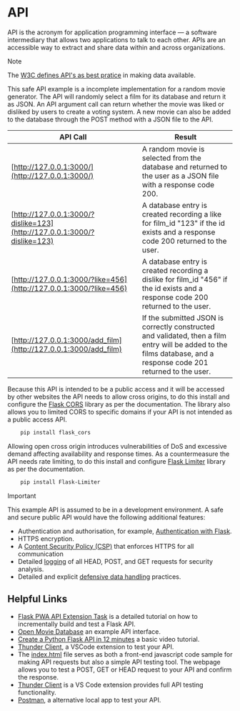 # API

API is the acronym for application programming interface — a software intermediary that allows two applications to talk to each other. APIs are an accessible way to extract and share data within and across organizations.

> [!NOTE]
> The [W3C defines API's as best pratice](https://www.w3.org/TR/dwbp/#accessAPIs) in making data available.

This safe API example is a incomplete implementation for a random movie generator. The API will randomly select a film for its database and return it as JSON. An API argument call can return whether the movie was liked or disliked by users to create a voting system. A new movie can also be added to the database through the POST method with a JSON file to the API.

| API Call                                                                 | Result                                                                                                                                                             |
| ------------------------------------------------------------------------ | ------------------------------------------------------------------------------------------------------------------------------------------------------------------ |
| [http://127.0.0.1:3000/](http://127.0.0.1:3000/)                         | A random movie is selected from the database and returned to the user as a JSON file with a response code 200.                                                     |
| [http://127.0.0.1:3000/?dislike=123](http://127.0.0.1:3000/?dislike=123) | A database entry is created recording a like for film_id "123" if the id exists and a response code 200 returned to the user.                                      |
| [http://127.0.0.1:3000/?like=456](http://127.0.0.1:3000/?like=456)       | A database entry is created recording a dislike for film_id "456" if the id exists and a response code 200 returned to the user.                                   |
| [http://127.0.0.1:3000/add_film](http://127.0.0.1:3000/add_film)         | If the submitted JSON is correctly constructed and validated, then a film entry will be added to the films database, and a response code 201 returned to the user. |

Because this API is intended to be a public access and it will be accessed by other websites the API needs to allow cross origins, to do this install and configure the [Flask CORS](https://pypi.org/project/Flask-Cors/) library as per the documentation. The library also allows you to limited CORS to specific domains if your API is not intended as a public access API.

```bash
    pip install flask_cors
```

Allowing open cross origin introduces vulnerabilities of DoS and excessive demand affecting availability and response times. As a countermeasure the API needs rate limiting, to do this install and configure [Flask Limiter](https://flask-limiter.readthedocs.io/en/stable/) library as per the documentation.

```bash
    pip install Flask-Limiter
```

> [!IMPORTANT]
> This example API is assumed to be in a development environment. A safe and secure public API would have the following additional features:
>
> - Authentication and authorisation, for example, [Authentication with Flask](https://www.youtube.com/watch?v=71EU8gnZqZQ).
> - HTTPS encryption.
> - A [Content Security Policy (CSP)](../content_security_policy/README.md) that enforces HTTPS for all communication
> - Detailed [logging](..\defensive_data_handling\README.md#Logging) of all HEAD, POST, and GET requests for security analysis.
> - Detailed and explicit [defensive data handling](../defensive_data_handling) practices.

## Helpful Links

- [Flask PWA API Extension Task](https://github.com/TempeHS/Flask_PWA_API_Extension_Task_Template) is a detailed tutorial on how to incrementally build and test a Flask API.
- [Open Movie Database](https://www.omdbapi.com/) an example API interface.
- [Create a Python Flask API in 12 minutes](https://www.youtube.com/watch?v=zsYIw6RXjfM) a basic video tutorial.
- [Thunder Client](https://marketplace.visualstudio.com/items?itemName=rangav.vscode-thunder-client), a VSCode extension to test your API.
- The [index.html](index.html) file serves as both a front-end javascript code sample for making API requests but also a simple API testing tool. The webpage allows you to test a POST, GET or HEAD request to your API and confirm the response.
- [Thunder Client](https://www.thunderclient.com/) is a VS Code extension provides full API testing functionality.
- [Postman](https://www.postman.com/), a alternative local app to test your API.
